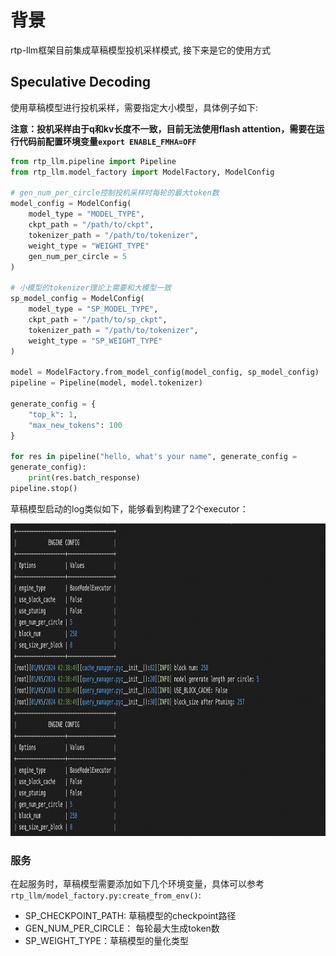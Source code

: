 # 背景
rtp-llm框架目前集成草稿模型投机采样模式, 接下来是它的使用方式
## Speculative Decoding
使用草稿模型进行投机采样，需要指定大小模型，具体例子如下:

**注意：投机采样由于q和kv长度不一致，目前无法使用flash attention，需要在运行代码前配置环境变量`export ENABLE_FMHA=OFF`**
``` python
from rtp_llm.pipeline import Pipeline
from rtp_llm.model_factory import ModelFactory, ModelConfig

# gen_num_per_circle控制投机采样时每轮的最大token数
model_config = ModelConfig(
    model_type = "MODEL_TYPE",
    ckpt_path = "/path/to/ckpt",
    tokenizer_path = "/path/to/tokenizer",
    weight_type = "WEIGHT_TYPE"
    gen_num_per_circle = 5
)

# 小模型的tokenizer理论上需要和大模型一致
sp_model_config = ModelConfig(
    model_type = "SP_MODEL_TYPE",
    ckpt_path = "/path/to/sp_ckpt",
    tokenizer_path = "/path/to/tokenizer",
    weight_type = "SP_WEIGHT_TYPE"
)

model = ModelFactory.from_model_config(model_config, sp_model_config)
pipeline = Pipeline(model, model.tokenizer)

generate_config = {
    "top_k": 1,
    "max_new_tokens": 100
}

for res in pipeline("hello, what's your name", generate_config =
generate_config):
    print(res.batch_response)
pipeline.stop()
```
草稿模型启动的log类似如下，能够看到构建了2个executor：

<img src="pics/sp_decoding_image.png" width = "1000" height = "500" alt="图片名称"/>

### 服务
在起服务时，草稿模型需要添加如下几个环境变量，具体可以参考`rtp_llm/model_factory.py:create_from_env()`:
- SP_CHECKPOINT_PATH: 草稿模型的checkpoint路径
- GEN_NUM_PER_CIRCLE： 每轮最大生成token数
- SP_WEIGHT_TYPE：草稿模型的量化类型
